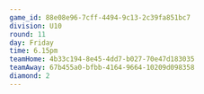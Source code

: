 ```yaml
---
game_id: 88e08e96-7cff-4494-9c13-2c39fa851bc7
division: U10
round: 11
day: Friday
time: 6.15pm
teamHome: 4b33c194-8e45-4dd7-b027-70e47d183035
teamAway: 67b455a0-bfbb-4164-9664-10209d098358
diamond: 2
---
```


